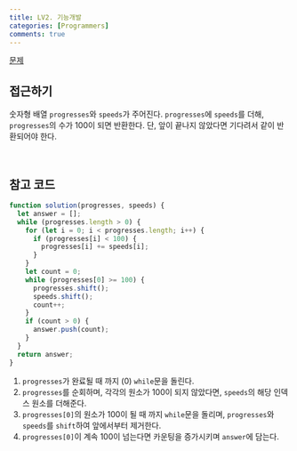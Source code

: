 ```yaml
---
title: LV2. 기능개발
categories: [Programmers]
comments: true
---
```


[문제](https://programmers.co.kr/learn/courses/30/lessons/42586)

## 접근하기

숫자형 배열 `progresses`와 `speeds`가 주어진다. `progresses`에 `speeds`를 더해, `progresses`의 수가 100이 되면 반환한다. 단, 앞이 끝나지 않았다면 기다려서 같이 반환되어야 한다.

<br>

## 참고 코드

```js
function solution(progresses, speeds) {
  let answer = [];
  while (progresses.length > 0) {
    for (let i = 0; i < progresses.length; i++) {
      if (progresses[i] < 100) {
        progresses[i] += speeds[i];
      }
    }
    let count = 0;
    while (progresses[0] >= 100) {
      progresses.shift();
      speeds.shift();
      count++;
    }
    if (count > 0) {
      answer.push(count);
    }
  }
  return answer;
}
```

1. `progresses`가 완료될 때 까지 (0) `while`문을 돌린다.
2. `progresses`를 순회하며, 각각의 원소가 100이 되지 않았다면, `speeds`의 해당 인덱스 원소를 더해준다.
3. `progresses[0]`의 원소가 100이 될 때 까지 `while`문을 돌리며, `progresses`와 `speeds`를 `shift`하여 앞에서부터 제거한다.
4. `progresses[0]`이 계속 100이 넘는다면 카운팅을 증가시키며 `answer`에 담는다.

